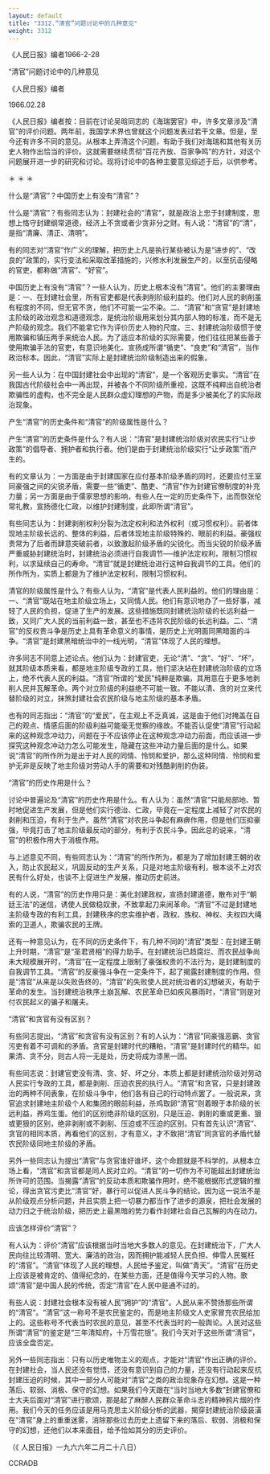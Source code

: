 ```yaml
---
layout: default
title: "3312.“清官”问题讨论中的几种意见"
weight: 3312
---
```


《人民日报》编者1966-2-28

“清官”问题讨论中的几种意见

《人民日报》编者

1966.02.28

《人民日报》编者按：目前在讨论吴晗同志的《海瑞罢官》中，许多文章涉及“清官”的评价问题。两年前，我国学术界也曾就这个问题发表过若干文章。但是，至今还有许多不同的意见。从根本上弄清这个问题，有助于我们对海瑞和其他有关历史人物作出恰当的评价。这就需要继续贯彻“百花齐放、百家争鸣”的方针，对这个问题展开进一步的研究和讨论。现将讨论中的各种主要意见综述于后，以供参考。

＊                ＊                  ＊

什么是“清官”？中国历史上有没有“清官”？

什么是“清官”？有些同志认为：封建社会的“清官”，就是政治上忠于封建制度，思想上恪守封建纲常道德，经济上不贪或者少贪非分之财。有人说：“清官”的“清”，是指“清廉、清正、清明”。

有的同志对“清官”作广义的理解，把历史上凡是执行某些被认为是“进步的”、“改良的”政策的，实行变法和采取改革措施的，兴修水利发展生产的，以至抗击侵略的官吏，都称做“清官”、“好官”。

中国历史上有没有“清官”？一些人认为，历史上根本没有“清官”。他们的主要理由是：一、在封建社会里，所有官吏都是代表剥削阶级利益的。他们对人民的剥削虽有程度的不同，但无官不贪，他们不可能一尘不染。二、“清官”和“贪官”是封建地主阶级的政治观念和道德观念，是统治阶级用来划分其内部人物的标准，而不是无产阶级的观念。我们不能拿它作为评价历史人物的尺度。三、封建统治阶级惯于使用欺骗和镇压两手来统治人民。为了适应本阶级的实际需要，他们往往把某些善于使用欺骗手法的官吏，有意识地美化、宣扬成所谓“循吏”、“良吏”和“清官”，当作政治标本。因此，“清官”实际上是封建统治阶级制造出来的假象。

另一些人认为：在中国封建社会中出现的“清官”，是一个客观历史事实。“清官”在我国古代阶级社会中一再出现，并被各个不同阶级所重视，这既不纯粹出自统治者欺骗性的虚构，也不完全是人民群众虚幻理想的产物，而是多少被美化了的实际政治现象。

产生“清官”的历史条件和“清官”的阶级属性是什么？

产生“清官”的历史条件是什么？有人说：“清官”是封建统治阶级对农民实行“让步政策”的倡导者、拥护者和执行者。他们是由于封建统治阶级实行“让步政策”而产生的。

有的文章认为：一方面是由于封建国家在应付基本阶级矛盾的同时，还要应付王室同豪强之间的尖锐矛盾，需要一些“循吏”、酷吏、“清官”作为封建官僚制度的补充力量；另一方面是由于儒家思想的影响，有些人在一定的历史条件下，出而恢张伦常礼教，宣扬德化仁政，以维护封建制度，此即所谓“清官”。

有些同志认为：封建剥削权利分裂为法定权利和法外权利（或习惯权利）。前者体现地主阶级长远的、整体的利益，后者体现地主阶级特殊的、眼前的利益。豪强权贵常为了后者而肆意突破前者，以致激起阶级矛盾的尖锐化。而当尖锐的阶级矛盾严重威胁封建统治时，封建统治必须进行自我调节──维护法定权利，限制习惯权利，以求延续自己的寿命。“清官”就是封建统治进行这种自我调节的工具。他们的所作所为，实质上都是为了维护法定权利，限制习惯权利。

清官的阶级属性是什么？有些人认为，“清官”是代表人民利益的。他们的理由是：一、“清官”既站在地主阶级立场上，又同情人民。他们有意识地办了一些好事，减轻了人民的负担，促进了生产的发展。这些措施既同封建统治阶级的长远利益一致，又同广大人民的当前利益一致，甚至也不违背农民阶级的长远利益。二、“清官”的反权贵斗争是历史上具有革命意义的事情，是历史上光明面同黑暗面的斗争。“清官”是封建黑暗统治中的一线光明，“清官”体现了人民的理想。

许多同志不同意上述论点。他们认为：封建官吏，无论“清”、“贪”、“好”、“坏”，就其阶级本质来看，都是地主阶级专政的工具，他们坚决站在封建统治阶级的立场上，绝不代表人民的利益。“清官”所谓的“爱民”纯粹是欺骗，其用意在于更多地剥削人民并瓦解革命。两个对立阶级的利益绝不可能一致。不能以清、贪的对立来代替阶级的对立，抹煞封建社会农民阶级与地主阶级的基本矛盾。

也有的同志指出：“清官”的“爱民”，在主观上不乏真诚，这是由于他们对掩盖在自己的观点、情感后面的阶级利益可能毫无觉察的缘故。不能否认促使“清官”行动起来的这种观念冲动力，问题在于不应该停止在这种观念冲动力前面，而应该进一步探究这种观念冲动力怎么可能发生，隐藏在这些冲动力量后面的是什么。如果说“清官”的所作所为是出于对人民的同情、怜悯和爱护，那么这种同情、怜悯和爱护无非是反映了地主阶级对劳动人手的需要和对残酷剥削的伪装。

“清官”的历史作用是什么？

讨论中普遍论及“清官”的历史作用是什么。有人认为：虽然“清官”只能局部地、暂时地促进生产发展，但是他们实行德治、仁政，毕竟在一定程度上减轻了对农民的剥削和压迫，有利于生产。虽然“清官”对农民斗争起有麻痹作用，但是他们压抑豪强，毕竟打击了地主阶级最反动的部分，有利于农民斗争。因此总的说来，“清官”的积极作用大于消极作用。

与上述意见不同，有些同志认为：“清官”的所作所为，都是为了增加封建王朝的收入，防止农民起义，巩固反动的生产关系，只是对地主阶级有利，根本谈不上对农民有什么好处，也谈不上促进生产发展，推动历史前进。

有的人说，“清官”的历史作用只是：美化封建政权，宣扬封建道德，散布对于“朝廷王法”的迷信，诱使人民做稳奴隶，不致拿起刀来闹革命。“清官”不过是封建地主阶级专政的有利工具，封建秩序的忠实维护者，政权、族权、神权、夫权四大绳索的卫道人，欺骗农民的王牌。

还有一种意见认为，在不同的历史条件下，有几种不同的“清官”类型：在封建王朝上升时期，“清官”是“圣君贤相”的得力助手。在封建统治已趋腐烂、而农民战争尚未大规模展开时，“清官”在一定程度上限制了豪强权贵的不法行为，是封建制度的自我调节工具。“清官”的反豪强斗争在一定条件下，起了揭露封建制度的作用。但是“清官”从来是以失败告终的，“清官”的失败使人民对统治者的幻想破灭，有助于革命的发生。当封建统治秩序土崩瓦解、农民革命已如疾风暴雨时，“清官”则是对付农民起义的骗子和屠夫。

“清官”和贪官有没有区别？

有些同志提出，“清官”和贪官有没有区别？有的人认为：“清官”同豪强恶霸、贪官污吏有着不可调和的矛盾。贪官是封建时代的糟粕，“清官”是封建时代的精华。如果清、贪不分，则古人将一无是处，历史将成为漆黑一团。

有些同志说：封建官吏没有清、贪、好、坏之分，本质上都是封建统治阶级对劳动人民实行专政的工具，都是剥削、压迫农民的执行人。“清官”和贪官，只是封建政治的两种不同表象，在阶级斗争中，他们各有自己的行动特点罢了。一般说来，贪官追求封建地主阶级个人和集团的眼前利益，杀鸡取卵“清官”则着眼于本阶级的长远利益，养鸡生蛋。他们的区别绝非阶级的区别，只是压迫、剥削的重或更重、狠或更狠的区别，绝非剥削或不剥削、压迫或不压迫的区别。只有首先认识“清官”、贪官的相同本质，再看他们的区别，才有意义，才不致把“清官”同贪官的矛盾代替农民阶级同地主阶级的矛盾。

另外一些同志认为提出“清官”与贪官谁好谁坏，这个命题就是不科学的。从根本立场上看，“清官”和贪官都是同人民对立的。“清官”的一切作为不可能超出封建统治所许可的范围。当揭露“清官”的反动本质和欺骗作用时，绝不能根据形式逻辑的推论，得出贪官污吏比“清官”好，暴行可以促进人民斗争的结论。因为这一说法不是从阶级观点分析问题，并且实质上把一切暴力都当作了进步的源泉，把社会发展的动力归之于统治阶级，把历史上最黑暗的势力看作封建社会自己瓦解的内在动力。

应该怎样评价“清官”？

有人认为：评价“清官”应该根据当时当地大多数人的意见。在封建统治下，广大人民向往比较清明、宽大、廉洁的政治，因而拥护能减轻人民负担、伸雪人民冤枉的“清官”。“清官”体现了人民的理想，人民给予鉴定，叫做“青天”。“清官”在历史上应该是被肯定的、值得纪念的，在某些方面，还是值得今天学习的人物。歌颂“清官”是中国人民的传统，否定“清官”在人民中是通不过的。

有些人说：封建社会根本没有被人民“拥护”的“清官”。人民从来不赞扬那些所谓的“清官”。“清官”这一称号不是农民鉴定的，而是地主阶级文人史家冒充农民给加上的。这些称号不代表当时农民的意见，甚至不代表当时的一般舆论。人民对这些所谓“清官”的鉴定是“三年清知府，十万雪花银”。我们今天对于这些所谓“清官”，应该全盘否定。

另外一些同志指出：只有以历史唯物主义的观点，才能对“清官”作出正确的评价。在封建社会，当人民还没有觉悟，还没有意识到自己的力量，还没有行动起来反抗封建压迫的时候，其中一部分人可能对“清官”之类的政治现象存在幻想。这是一种落后、软弱、消极、保守的幻想。如果我们今天跟在“当时当地大多数”封建官僚和士大夫后面对“清官”进行歌颂，那是起了麻醉人民群众革命斗志的精神鸦片烟的作用。我们今天的任务应该是用马克思主义阶级分析的武器，揭穿封建统治阶级装潢在“清官”身上的重重迷雾，消除那些过去历史上遗留下来的落后、软弱、消极和保守的幻想，还他们以本来面目，给予恰如其分的历史评价。

（《 人民日报》一九六六年二月二十八日）

CCRADB

